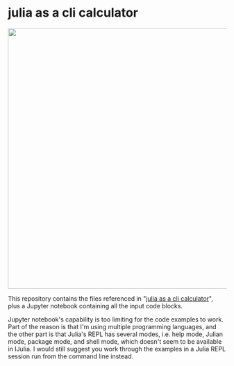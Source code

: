 # julia as a cli calculator

<p align="center">
  <img width=600 src="https://krasjet.com/rnd.wlk/julia/imgs/console.png">
</p>

This repository contains the files referenced in "[julia as a cli
calculator](https://krasjet.com/rnd.wlk/julia/)", plus a Jupyter notebook
containing all the input code blocks.

Jupyter notebook's capability is too limiting for the code examples to work.
Part of the reason is that I'm using multiple programming languages, and the
other part is that Julia's REPL has several modes, i.e. help mode, Julian mode,
package mode, and shell mode, which doesn't seem to be available in IJulia. I
would still suggest you work through the examples in a Julia REPL session run
from the command line instead.
